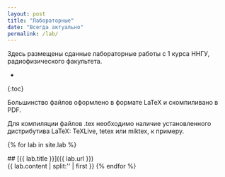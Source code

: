 ```yaml
---
layout: post
title: "Лабораторные"
date: "Всегда актуально"
permalink: /lab/
---
```


Здесь размещены сданные лабораторные работы с 1 курса ННГУ, радиофизического факультета. 

* 
{:toc}

Большинство файлов оформлено в формате LaTeX и скомпиливано в PDF.

Для компиляции файлов .tex необходимо наличие установленного дистрибутива LaTeX: TeXLive, tetex или miktex, к примеру. 

{% for lab in site.lab %}
<!-- <header>
    <h1>
        <a style="color: #222" href="{{ lab.url }}">{{ lab.title }}</a>
    </h1>
</header> -->
<div markdown="1">
## [{{ lab.title }}]({{ lab.url }})
</div>
<!-- <h2><a href="{{ lab.url }}">{{ lab.title }}</a></h2> -->
{{ lab.content | split:'<!--ed-->' | first }}
{% endfor %}